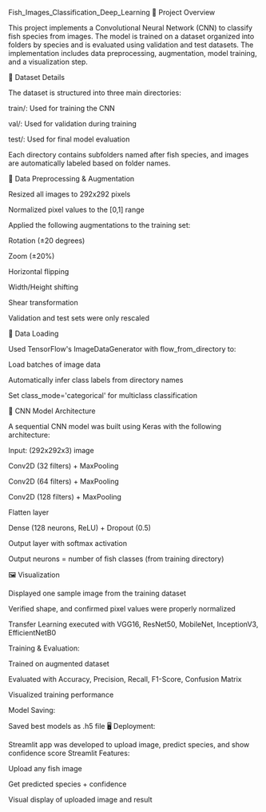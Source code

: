 Fish_Images_Classification_Deep_Learning
📌 Project Overview

This project implements a Convolutional Neural Network (CNN) to classify fish species from images. The model is trained on a dataset organized into folders by species and is evaluated using validation and test datasets. The implementation includes data preprocessing, augmentation, model training, and a visualization step.

📁 Dataset Details

The dataset is structured into three main directories:

train/: Used for training the CNN

val/: Used for validation during training

test/: Used for final model evaluation

Each directory contains subfolders named after fish species, and images are automatically labeled based on folder names.

🧪 Data Preprocessing & Augmentation

Resized all images to 292x292 pixels

Normalized pixel values to the [0,1] range

Applied the following augmentations to the training set:

Rotation (±20 degrees)

Zoom (±20%)

Horizontal flipping

Width/Height shifting

Shear transformation

Validation and test sets were only rescaled

🔄 Data Loading

Used TensorFlow's ImageDataGenerator with flow_from_directory to:

Load batches of image data

Automatically infer class labels from directory names

Set class_mode='categorical' for multiclass classification

🧠 CNN Model Architecture

A sequential CNN model was built using Keras with the following architecture:

Input: (292x292x3) image

Conv2D (32 filters) + MaxPooling

Conv2D (64 filters) + MaxPooling

Conv2D (128 filters) + MaxPooling

Flatten layer

Dense (128 neurons, ReLU) + Dropout (0.5)

Output layer with softmax activation

Output neurons = number of fish classes (from training directory)

🖼️ Visualization

Displayed one sample image from the training dataset

Verified shape, and confirmed pixel values were properly normalized

Transfer Learning executed with VGG16, ResNet50, MobileNet, InceptionV3, EfficientNetB0

Training & Evaluation:

Trained on augmented dataset

Evaluated with Accuracy, Precision, Recall, F1-Score, Confusion Matrix

Visualized training performance

Model Saving:

Saved best models as .h5 file
🖥️ Deployment:

Streamlit app was developed to upload image, predict species, and show confidence score
Streamlit Features:

Upload any fish image

Get predicted species + confidence

Visual display of uploaded image and result
